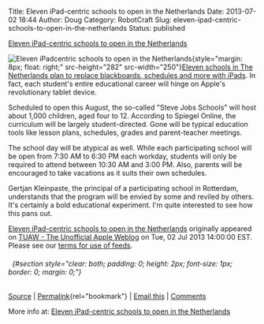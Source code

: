 Title: Eleven iPad-centric schools to open in the Netherlands
Date: 2013-07-02 18:44
Author: Doug
Category: RobotCraft
Slug: eleven-ipad-centric-schools-to-open-in-the-netherlands
Status: published

[Eleven iPad-centric schools to open in the Netherlands](http://www.tuaw.com/2013/07/02/eleven-ipad-centric-schools-to-open-in-the-netherlands/#comments)

![Eleven iPadcentric schools to open in the Netherlands](http://www.blogcdn.com/www.tuaw.com/media/2013/07/applelogogrey.jpg){style="margin: 8px; float: right;" src-height="282" src-width="250"}[Eleven schools in The Netherlands plan to replace blackboards, schedules and more with iPads](http://www.spiegel.de/international/europe/new-ipad-schools-in-holland-hope-to-revolutionize-education-a-907936.html). In fact, each student's entire educational career will hinge on Apple's revolutionary tablet device.

Scheduled to open this August, the so-called "Steve Jobs Schools" will host about 1,000 children, aged four to 12. According to Spiegel Online, the curriculum will be largely student-directed. Gone will be typical education tools like lesson plans, schedules, grades and parent-teacher meetings.

The school day will be atypical as well. While each participating school will be open from 7:30 AM to 6:30 PM each workday, students will only be required to attend between 10:30 AM and 3:00 PM. Also, parents will be encouraged to take vacations as it suits their own schedules.

Gertjan Kleinpaste, the principal of a participating school in Rotterdam, understands that the program will be envied by some and reviled by others. It's certainly a bold educational experiment. I'm quite interested to see how this pans out.

[Eleven iPad-centric schools to open in the Netherlands](http://www.tuaw.com/2013/07/02/eleven-ipad-centric-schools-to-open-in-the-netherlands/) originally appeared on [TUAW - The Unofficial Apple Weblog](http://www.tuaw.com) on Tue, 02 Jul 2013 14:00:00 EST. Please see our [terms for use of feeds](http://www.weblogsinc.com/feed-terms/).

######   {#section style="clear: both; padding: 0; height: 2px; font-size: 1px; border: 0; margin: 0;"}

[Source](http://www.spiegel.de/international/europe/new-ipad-schools-in-holland-hope-to-revolutionize-education-a-907936.html) \| [Permalink](http://www.tuaw.com/2013/07/02/eleven-ipad-centric-schools-to-open-in-the-netherlands/ "Permanent link to this entry"){rel="bookmark"} \| [Email this](http://www.tuaw.com/forward/20645034/ "Send this entry to a friend via email") \| [Comments](http://www.tuaw.com/2013/07/02/eleven-ipad-centric-schools-to-open-in-the-netherlands/#comments "View reader comments on this entry")

More info at: [Eleven iPad-centric schools to open in the Netherlands](http://www.tuaw.com/2013/07/02/eleven-ipad-centric-schools-to-open-in-the-netherlands/#comments)
